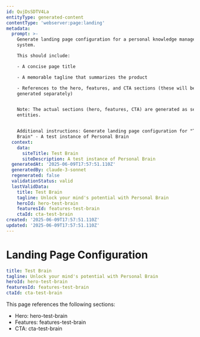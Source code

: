 ```yaml
---
id: QujDsSDTV4La
entityType: generated-content
contentType: 'webserver:page:landing'
metadata:
  prompt: >-
    Generate landing page configuration for a personal knowledge management
    system.

    This should include:

    - A concise page title

    - A memorable tagline that summarizes the product

    - References to the hero, features, and CTA sections (these will be
    generated separately)


    Note: The actual sections (hero, features, CTA) are generated as separate
    entities.


    Additional instructions: Generate landing page configuration for "Test
    Brain" - A test instance of Personal Brain
  context:
    data:
      siteTitle: Test Brain
      siteDescription: A test instance of Personal Brain
  generatedAt: '2025-06-09T17:57:51.110Z'
  generatedBy: claude-3-sonnet
  regenerated: false
  validationStatus: valid
  lastValidData:
    title: Test Brain
    tagline: Unlock your mind's potential with Personal Brain
    heroId: hero-test-brain
    featuresId: features-test-brain
    ctaId: cta-test-brain
created: '2025-06-09T17:57:51.110Z'
updated: '2025-06-09T17:57:51.110Z'
---
```

# Landing Page Configuration

```yaml
title: Test Brain
tagline: Unlock your mind's potential with Personal Brain
heroId: hero-test-brain
featuresId: features-test-brain
ctaId: cta-test-brain

```

This page references the following sections:
- Hero: hero-test-brain
- Features: features-test-brain
- CTA: cta-test-brain

